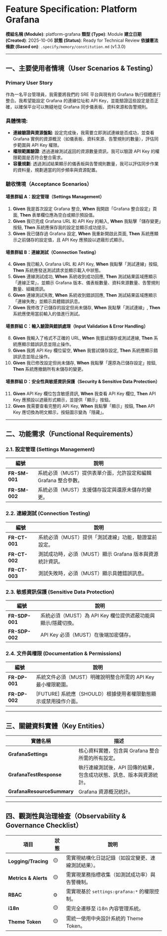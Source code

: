 # Feature Specification: Platform Grafana

**模組名稱 (Module)**: platform-grafana
**類型 (Type)**: Module
**建立日期 (Created)**: 2025-10-06
**狀態 (Status)**: Ready for Technical Review
**依據憲法條款 (Based on)**: `.specify/memory/constitution.md` (v1.3.0)

---

## 一、主要使用者情境（User Scenarios & Testing）

### Primary User Story
作為一名平台管理員，我需要將我們的 SRE 平台與現有的 Grafana 執行個體進行整合。我希望能設定 Grafana 的連線位址和 API Key，並能驗證這些設定是否正確，以確保平台可以無縫地從 Grafana 同步儀表板、資料來源和告警規則。

### 具體情境:
- **連線驗證與資源盤點**: 設定完成後，我需要立即測試連線是否成功，並查看 Grafana 實例的資源概況（如儀表板、資料來源、告警規則的數量），評估同步範圍與 API Key 權限。
- **權限範圍驗證**: 透過連線測試返回的資源數量資訊，我可以驗證 API Key 的權限範圍是否符合整合需求。
- **容量規劃**: 透過測試結果顯示的儀表板與告警規則數量，我可以評估同步作業的資料量，規劃適當的同步頻率與資源配置。

### 驗收情境（Acceptance Scenarios）

#### 場景群組 A：設定管理（Settings Management）
1.  **Given** 我是首次設定 Grafana 整合, **When** 我開啟「Grafana 整合設定」頁面, **Then** 表單欄位應為空白或顯示預設值。
2.  **Given** 我已完成 Grafana URL 和 API Key 的輸入, **When** 我點擊「儲存變更」按鈕, **Then** 系統應保存我的設定並顯示成功提示。
3.  **Given** 我已儲存過 Grafana 設定, **When** 我重新開啟此頁面, **Then** 系統應顯示之前儲存的設定值，且 API Key 應預設以遮蔽形式顯示。

#### 場景群組 B：連線測試（Connection Testing）
4.  **Given** 我已輸入 Grafana URL 和 API Key, **When** 我點擊「測試連線」按鈕, **Then** 系統應發送測試請求並顯示載入中狀態。
5.  **Given** 連線測試成功, **When** 系統收到成功回應, **Then** 測試結果區域應顯示「連線正常」，並顯示 Grafana 版本、儀表板數量、資料來源數量、告警規則數量、組織資訊。
6.  **Given** 連線測試失敗, **When** 系統收到錯誤回應, **Then** 測試結果區域應顯示「連線失敗」並顯示具體錯誤訊息。
7.  **Given** 我修改了已儲存的設定但尚未儲存, **When** 我點擊「測試連線」, **Then** 系統應使用當前輸入的值進行測試。

#### 場景群組 C：輸入驗證與錯誤處理（Input Validation & Error Handling）
8.  **Given** 我輸入了格式不正確的 URL, **When** 我嘗試儲存或測試連線, **Then** 系統應顯示錯誤訊息並阻止操作。
9.  **Given** 我將 API Key 欄位留空, **When** 我嘗試儲存設定, **Then** 系統應顯示錯誤訊息並阻止操作。
10. **Given** 我已修改設定但尚未儲存, **When** 我點擊「還原為已儲存設定」按鈕, **Then** 系統應撤銷所有未儲存的變更。

#### 場景群組 D：安全性與敏感資訊保護（Security & Sensitive Data Protection）
11. **Given** API Key 欄位包含敏感資訊, **When** 我查看 API Key 欄位, **Then** API Key 應預設以遮蔽形式顯示，並提供「顯示」按鈕。
12. **Given** 我需要查看完整的 API Key, **When** 我點擊「顯示」按鈕, **Then** API Key 應切換為明文顯示，按鈕圖示變為「隱藏」。

---

## 二、功能需求（Functional Requirements）

### 2.1. 設定管理 (Settings Management)
| 編號 | 說明 |
|------|------|
| **FR-SM-001** | 系統必須（MUST）提供表單介面，允許設定和編輯 Grafana 整合參數。 |
| **FR-SM-002** | 系統必須（MUST）支援儲存設定與還原未儲存的變更。 |

### 2.2. 連線測試 (Connection Testing)
| 編號 | 說明 |
|------|------|
| **FR-CT-001** | 系統必須（MUST）提供「測試連線」功能，驗證當前設定。 |
| **FR-CT-002** | 測試成功時，必須（MUST）顯示 Grafana 版本與資源統計資訊。 |
| **FR-CT-003** | 測試失敗時，必須（MUST）顯示具體錯誤訊息。 |

### 2.3. 敏感資訊保護 (Sensitive Data Protection)
| 編號 | 說明 |
|------|------|
| **FR-SDP-001** | 系統必須（MUST）為 API Key 欄位提供遮蔽功能與顯示/隱藏切換。 |
| **FR-SDP-002** | API Key 必須（MUST）在後端加密儲存。 |

### 2.4. 文件與權限 (Documentation & Permissions)
| 編號 | 說明 |
|------|------|
| **FR-DP-001** | 系統文件必須（MUST）明確說明整合所需的 API Key 最小權限範圍。 |
| **FR-DP-002** | [FUTURE] 系統應（SHOULD）根據使用者權限動態顯示或禁用操作介面。 |

---

## 三、關鍵資料實體（Key Entities）
| 實體名稱 | 描述 |
|-----------|------|
| **GrafanaSettings** | 核心資料實體，包含與 Grafana 整合所需的所有設定。 |
| **GrafanaTestResponse** | 執行連線測試後，API 回傳的結果，包含成功狀態、訊息、版本與資源統計。 |
| **GrafanaResourceSummary** | Grafana 資源概況統計。 |

---

## 四、觀測性與治理檢查（Observability & Governance Checklist）
| 項目 | 狀態 | 說明 |
|------|------|------|
| **Logging/Tracing** | 🟡 | 需實現結構化日誌記錄（如設定變更、連線測試結果）。 |
| **Metrics & Alerts** | 🟡 | 需實現業務指標收集（如測試成功率）與告警機制。 |
| **RBAC** | ⚙️ | 需實現基於 `settings:grafana:*` 的權限控制。 |
| **i18n** | 🟡 | 需完全遷移至 i18n 內容管理系統。 |
| **Theme Token** | 🟡 | 需統一使用中央設計系統的 Theme Token。 |